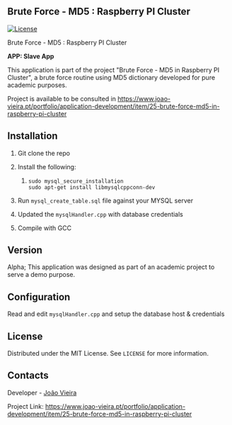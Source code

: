 ## Brute Force - MD5 : Raspberry PI Cluster

[![License](https://img.shields.io/packagist/l/cakephp/app.svg?style=flat-square)](https://packagist.org/packages/cakephp/app)

Brute Force - MD5 : Raspberry PI Cluster

**APP:  Slave App**

This application is part of the project "Brute Force - MD5 in Raspberry PI Cluster", a brute force routine using MD5 dictionary developed for pure academic purposes.

Project is available to be consulted in https://www.joao-vieira.pt/portfolio/application-development/item/25-brute-force-md5-in-raspberry-pi-cluster

## Installation

1. Git clone the repo

2. Install the following:

   1. ```
      sudo mysql_secure_installation
      sudo apt-get install libmysqlcppconn-dev
      ```

3. Run `mysql_create_table.sql` file against your MYSQL server

4. Updated the `mysqlHandler.cpp` with database credentials

5. Compile with GCC

## Version

Alpha; This application was designed as part of an academic project to serve a demo purpose.

## Configuration

Read and edit `mysqlHandler.cpp` and setup the database host & credentials

## License

Distributed under the MIT License. See `LICENSE` for more information.

## Contacts

Developer - [João Vieira](https://www.joao-vieira.pt)

Project Link: https://www.joao-vieira.pt/portfolio/application-development/item/25-brute-force-md5-in-raspberry-pi-cluster
